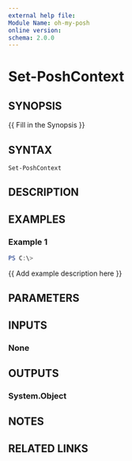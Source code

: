 ```yaml
---
external help file:
Module Name: oh-my-posh
online version:
schema: 2.0.0
---
```


# Set-PoshContext

## SYNOPSIS
{{ Fill in the Synopsis }}

## SYNTAX

```
Set-PoshContext
```

## DESCRIPTION


## EXAMPLES

### Example 1
```powershell
PS C:\> 
```

{{ Add example description here }}

## PARAMETERS

## INPUTS

### None

## OUTPUTS

### System.Object
## NOTES

## RELATED LINKS
